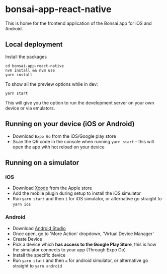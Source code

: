 # bonsai-app-react-native

This is home for the frontend application of the Bonsai app for iOS and Android.

## Local deployment

Install the packages

```
cd bonsai-app-react-native
nvm install && nvm use
yarn install
```

To show all the preview options while in dev:

```
yarn start
```

This will give you the option to run the development server on your own device or via emulators.

## Running on your device (iOS or Android)

- Download `Expo Go` from the iOS/Google play store
- Scan the QR code in the console when running `yarn start` - this will open the app with hot reload on your device

## Running on a simulator

### iOS

- Download [Xcode](https://apps.apple.com/us/app/xcode/id497799835) from the Apple store
- Add the mobile plugin during setup to install the iOS simulator
- Run `yarn start` and then `i` for iOS simulator, or alternative go straight to `yarn ios`

### Android

- Download [Android Studio](https://developer.android.com/studio)
- Once open, go to 'More Action' dropdown, 'Virtual Device Manager'
- Create Device
- Pick a device which **has access to the Google Play Store**, this is how the simulator connects to your app (Through Expo Go)
- Install the specific device
- Run `yarn start` and then `a` for android simulator, or alternative go straight to `yarn android`
